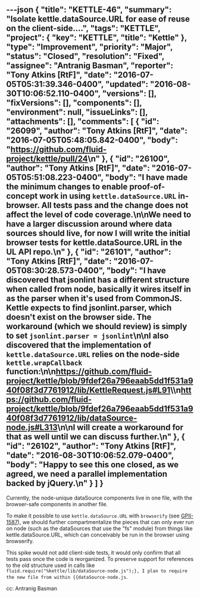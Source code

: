 ---json
{
  "title": "KETTLE-46",
  "summary": "Isolate kettle.dataSource.URL for ease of reuse on the client-side....",
  "tags": "KETTLE",
  "project": {
    "key": "KETTLE",
    "title": "Kettle"
  },
  "type": "Improvement",
  "priority": "Major",
  "status": "Closed",
  "resolution": "Fixed",
  "assignee": "Antranig Basman",
  "reporter": "Tony Atkins [RtF]",
  "date": "2016-07-05T05:31:39.346-0400",
  "updated": "2016-08-30T10:06:52.110-0400",
  "versions": [],
  "fixVersions": [],
  "components": [],
  "environment": null,
  "issueLinks": [],
  "attachments": [],
  "comments": [
    {
      "id": "26099",
      "author": "Tony Atkins [RtF]",
      "date": "2016-07-05T05:48:05.842-0400",
      "body": "<https://github.com/fluid-project/kettle/pull/24>\n"
    },
    {
      "id": "26100",
      "author": "Tony Atkins [RtF]",
      "date": "2016-07-05T05:51:08.223-0400",
      "body": "I have made the minimum changes to enable proof-of-concept work in using `kettle.dataSource.URL` in-browser.  All tests pass and the change does not affect the level of code coverage.\n\nWe need to have a larger discussion around where data sources should live, for now I will write the initial browser tests for kettle.dataSource.URL in the UL API repo.\n"
    },
    {
      "id": "26101",
      "author": "Tony Atkins [RtF]",
      "date": "2016-07-05T08:30:28.573-0400",
      "body": "I have discovered that jsonlint has a different structure when called from node, basically it wires itself in as the parser when it's used from CommonJS.  Kettle expects to find jsonlint.parser, which doesn't exist on the browser side.  The workaround (which we should review) is simply to set `jsonlint.parser = jsonlint`\n\nI also discovered that the implementation of `kettle.dataSource.URL` relies on the node-side `kettle.wrapCallback` function:\n\n<https://github.com/fluid-project/kettle/blob/9fdef26a796eaab5dd1f531a940f08f3d7761912/lib/KettleRequest.js#L91>\\\n<https://github.com/fluid-project/kettle/blob/9fdef26a796eaab5dd1f531a940f08f3d7761912/lib/dataSource-node.js#L313>\n\nI will create a workaround for that as well until we can discuss further.\n"
    },
    {
      "id": "26102",
      "author": "Tony Atkins [RtF]",
      "date": "2016-08-30T10:06:52.079-0400",
      "body": "Happy to see this one closed, as we agreed, we need a parallel implementation backed by jQuery.\n"
    }
  ]
}
---
Currently, the node-unique dataSource components live in one file, with the browser-safe components in another file.

To make it possible to use `kettle.dataSource.URL` with `browserify` (see [GPII-1587](https://issues.gpii.net/browse/GPII-1587)), we should further compartmentalize the pieces that can only ever run on node (such as the dataSources that use the "fs" module) from things like kettle.dataSource.URL, which can conceivably be run in the browser using browserify.

This spike would not add client-side tests, it would only confirm that all tests pass once the code is reorganized.  To preserve support for references to the old structure used in calls like `fluid.require("%kettle/lib/dataSource-node.js");}, I plan to require the new file from within {{dataSource-node.js`.

cc: Antranig Basman

        